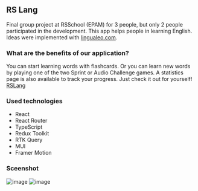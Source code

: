 ## RS Lang

Final group project at RSSchool (EPAM) for 3 people, but only 2 people participated in the development. This app helps people in learning English. Ideas were implemented with [lingualeo.com](https://lingualeo.com/).

### What are the benefits of our application?
You can start learning words with flashcards. Or you can learn new words by playing one of the two Sprint or Audio Challenge games. A statistics page is also available to track your progress. Just check it out for yourself! [RSLang](https://dixrom.github.io/rslang/#/)

### Used technologies
 - React 
 - React Router
 - TypeScript 
 - Redux Toolkit 
 - RTK Query
 - MUI 
 - Framer Motion

### Sceenshot
![image](https://cdn.discordapp.com/attachments/574907131363590174/1016438697786363924/unknown.png)
![image](https://cdn.discordapp.com/attachments/574907131363590174/1049076802380898304/image.png)
